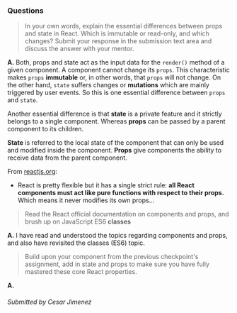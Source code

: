 ### Questions

> In your own words, explain the essential differences between props and state in React. Which is immutable or read-only, and which changes? Submit your response in the submission text area and discuss the answer with your mentor.

**A.**
Both, props and state act as the input data for the `render()` method of a given component. A component cannot change its `props`. This characteristic makes `props` **immutable** or, in other words, that `props` will not change. On the other hand, `state` suffers changes or **mutations** which are mainly triggered by user events. So this is one essential difference between `props` and `state`.

Another essential difference is that **state** is a private feature and it strictly belongs to a single component. Whereas **props** can be passed by a parent component to its children.

**State** is referred to the local state of the component that can only be used and modified inside the component. **Props** give components the ability to receive data from the parent component.  

From [reactjs.org](reactjs.org):

* React is pretty flexible but it has a single strict rule: **all React components must act like pure functions with respect to their props.** Which means it never modifies its own props...  


> Read the React official documentation on components and props, and brush up on JavaScript ES6 **classes**

**A.**
I have read and understood the topics regarding components and props, and also have revisited the classes (ES6) topic.


> Build upon your component from the previous checkpoint's assignment, add in state and props to make sure you have fully mastered these core React properties.

**A.**

###### *Submitted by Cesar Jimenez*

